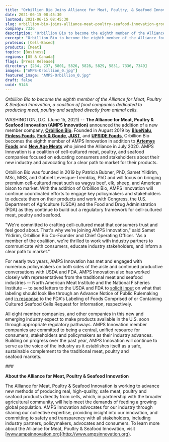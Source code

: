 ```yaml
---
title: "Orbillion Bio Joins Alliance for Meat, Poultry, & Seafood Innovation, Group Grows to Eight Members"
date: 2021-06-15 08:45:30
lastmod: 2021-06-15 08:45:30
slug: orbillion-bio-joins-alliance-meat-poultry-seafood-innovation-group-grows-eight-members
company: 7336
description: "Orbillion Bio to become the eighth member of the Alliance for Meat, Poultry & Seafood Innovation, a coalition of food companies dedicated to producing meat, poultry and seafood directly from animal cells."
excerpt: "Orbillion Bio to become the eighth member of the Alliance for Meat, Poultry & Seafood Innovation, a coalition of food companies dedicated to producing meat, poultry and seafood directly from animal cells."
proteins: [Cell-Based]
products: [Meat]
topics: [Business]
regions: [US & Canada]
flags: [Press Release]
directory: [234, 237, 5801, 5826, 5828, 5829, 5831, 7336, 7349]
images: ["AMPS-Orbillion_0.jpg"]
featured_image: "AMPS-Orbillion_0.jpg"
draft: false
uuid: 9146
---
```

*Orbillion Bio to become the eighth member of the Alliance for Meat,
Poultry & Seafood Innovation, a coalition of food companies dedicated to
producing meat, poultry and seafood directly from animal cells.*

WASHINGTON, D.C. (June 15, 2021) -- **The Alliance for Meat, Poultry &
Seafood Innovation (AMPS Innovation)** announced the addition of a new
member company, [**Orbillion Bio**](https://www.orbillion.com/). Founded
in August 2019 by [**BlueNalu**](https://www.bluenalu.com/), [**Finless
Foods**](https://finlessfoods.com/), [**Fork &
Goode**](https://www.forkandgoode.com/),
[**JUST**](https://www.ju.st/en-us), and [**UPSIDE
Foods**](https://www.upsidefoods.com/), Orbillion Bio becomes the eighth
member of AMPS Innovation in addition to **[Artemys
Foods](https://artemysfoods.com/)** and **[New Age
Meats](https://www.newagemeats.com/)** who joined the Alliance in July
2020. AMPS Innovation is a coalition of cell-cultured meat, poultry, and
seafood companies focused on educating consumers and stakeholders about
their new industry and advocating for a clear path to market for
their products.

Orbillion Bio was founded in 2019 by Patricia Bubner, PhD, Samet
Yildirim, MSc, MBS, and Gabriel Levesque-Tremblay, PhD and will focus on
bringing premium cell-cultured meat such as wagyu beef, elk, sheep, and
American bison to market. With the addition of Orbillion Bio, AMPS
Innovation will continue coordinated efforts to engage key policymakers
and stakeholders to educate them on their products and work with
Congress, the U.S. Department of Agriculture (USDA) and the Food and
Drug Administration (FDA) as they continue to build out a regulatory
framework for cell-cultured meat, poultry and seafood.

"We're committed to crafting cell-cultured meat that consumers trust and
feel good about. That's why we're joining AMPS Innovation," said Samet
Yildirim, Orbillion Bio Co-Founder and Chief Operating Officer. "As a
member of the coalition, we're thrilled to work with industry partners
to communicate with consumers, educate industry stakeholders, and inform
a clear path to market."

For nearly two years, AMPS Innovation has met and engaged with numerous
policymakers on both sides of the aisle and continued productive
conversations with USDA and FDA. AMPS Innovation also has worked closely
with representatives from the traditional meat and seafood industries --
North American Meat Institute and the National Fisheries Institute -- to
send letters to the USDA and FDA to [solicit
input](https://ampsinnovation.org/amps-innovation-and-nami-letter-to-fsis/)
on what that labeling should look like through an Advance Notice of
Public Rulemaking and [in
response](https://ampsinnovation.org/nfi-ampsinnovation-fda-comments-030821/)
to the FDA's Labeling of Foods Comprised of or Containing Cultured
Seafood Cells Request for Information, respectively.

All eight member companies, and other companies in this new and emerging
industry expect to make products available in the U.S. soon through
appropriate regulatory pathways. AMPS Innovation member companies are
committed to being a central, unified resource for consumers,
stakeholders and policymakers as their industry advances. Building on
progress over the past year, AMPS Innovation will continue to serve as
the voice of the industry as it establishes itself as a safe,
sustainable complement to the traditional meat, poultry and
seafood markets.

\###

**About the Alliance for Meat, Poultry & Seafood Innovation**

The Alliance for Meat, Poultry & Seafood Innovation is working to
advance new methods of producing real, high-quality, safe meat, poultry
and seafood products directly from cells, which, in partnership with the
broader agricultural community, will help meet the demands of feeding a
growing global population. AMPS Innovation advocates for our industry
through sharing our collective expertise, providing insight into our
innovation, and committing to safety and transparency with all
stakeholders, including industry partners, policymakers, advocates and
consumers. To learn more about the Alliance for Meat, Poultry & Seafood
Innovation, visit
[www.ampsinnovation.org](http://www.ampsinnovation.org).
